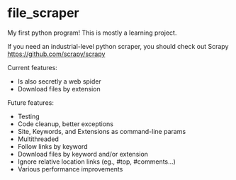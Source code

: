 file_scraper
=============
My first python program! This is mostly a learning project. 

If you need an industrial-level python scraper, you should check out Scrapy https://github.com/scrapy/scrapy

Current features: 

  + Is also secretly a web spider
  + Download files by extension

Future features: 

  + Testing
  + Code cleanup, better exceptions
  + Site, Keywords, and Extensions as command-line params
  + Multithreaded
  + Follow links by keyword
  + Download files by keyword and/or extension
  + Ignore relative location links (eg., #top, #comments...)
  + Various performance improvements